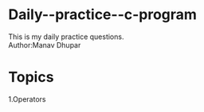 # Daily--practice--c-program
This is my daily practice questions.
<br>
Author:Manav Dhupar
<br>
<h1>Topics</h1>
1.Operators
